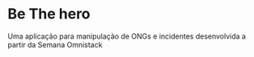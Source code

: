 # Be The hero
Uma aplicação para manipulação de ONGs e incidentes desenvolvida a partir da Semana Omnistack
